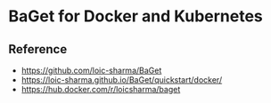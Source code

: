 # BaGet for Docker and Kubernetes

## Reference
- https://github.com/loic-sharma/BaGet
- https://loic-sharma.github.io/BaGet/quickstart/docker/
- https://hub.docker.com/r/loicsharma/baget

